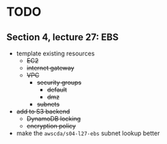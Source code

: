 # TODO

## Section 4, lecture 27: EBS

- template existing resources
  - ~~EC2~~
  - ~~internet gateway~~
  - ~~VPC~~
    - ~~security groups~~
      - ~~default~~
      - ~~dmz~~
    - ~~subnets~~
- ~~add to S3 backend~~
  - ~~DynamoDB locking~~
  - ~~encryption policy~~
- make the `awscda/s04-l27-ebs` subnet lookup better
